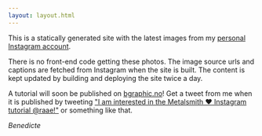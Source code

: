```yaml
---
layout: layout.html
---
```


This is a statically generated site with the latest images from my [personal Instagram account](http://instagram.com/benedicteraae).

There is no front-end code getting these photos. The image source urls and captions 
are fetched from Instagram when the site is built. The content is kept updated by building and 
deploying the site twice a day.

A tutorial will soon be published on [bgraphic.no](http://bgraphic.no)!
Get a tweet from me when it is published by tweeting ["I am interested in the Metalsmith ❤️ Instagram tutorial @raae!"](https://twitter.com/intent/tweet?text=I%20am%20interested%20in%20the%20Metalsmith%20%E2%9D%A4%EF%B8%8F%20Instagram%20tutorial%20%40raae!%0A)
or something like that.

<cite>Benedicte</cite>